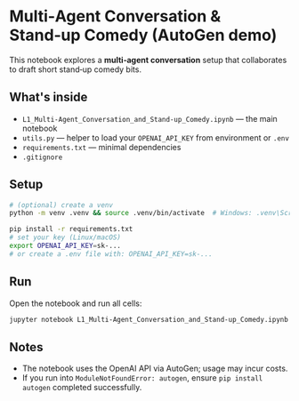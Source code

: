 # Multi‑Agent Conversation & Stand‑up Comedy (AutoGen demo)

This notebook explores a **multi‑agent conversation** setup that collaborates to draft short stand‑up comedy bits.

## What's inside
- `L1_Multi-Agent_Conversation_and_Stand-up_Comedy.ipynb` — the main notebook
- `utils.py` — helper to load your `OPENAI_API_KEY` from environment or `.env`
- `requirements.txt` — minimal dependencies
- `.gitignore`

## Setup
```bash
# (optional) create a venv
python -m venv .venv && source .venv/bin/activate  # Windows: .venv\Scripts\activate

pip install -r requirements.txt
# set your key (Linux/macOS)
export OPENAI_API_KEY=sk-...
# or create a .env file with: OPENAI_API_KEY=sk-...
```

## Run
Open the notebook and run all cells:
```bash
jupyter notebook L1_Multi-Agent_Conversation_and_Stand-up_Comedy.ipynb
```

## Notes
- The notebook uses the OpenAI API via AutoGen; usage may incur costs.
- If you run into `ModuleNotFoundError: autogen`, ensure `pip install autogen` completed successfully.
